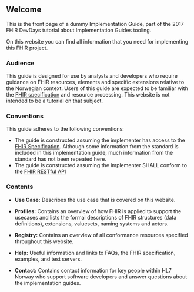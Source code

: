 ## Welcome

This is the front page of a dummy Implementation Guide, part of the 2017 FHIR DevDays tutorial about Implementation Guides tooling.

On this website you can find all information that you need for implementing this FHIR project.

### Audience
This guide is designed for use by analysts and developers who require guidance on FHIR resources, elements and specific extensions relative to the Norwegian context. Users of this guide are expected to be familiar with the [FHIR specification][spec] and resource processing. This website is not intended to be a tutorial on that subject.

### Conventions
This guide adheres to the following conventions:

- The guide is constructed assuming the implementer has access to the [FHIR Specification][spec]. Although some information from the standard is included in this implementation guide, much information from the standard has not been repeated here.
- The guide is constructed assuming the implementer SHALL conform to the [FHIR RESTful API][rest]

### Contents

- **Use Case:** Describes the use case that is covered on this website.

- **Profiles:** Contains an overview of how FHIR is applied to support the usecases and lists the formal descriptions of FHIR structures (data definitions), extensions, valuesets, naming systems and actors. 

- **Registry:** Contains an overview of all conformance resources specified throughout this website.

- **Help:** Useful information and links to FAQs, the FHIR specification, examples, and test servers. 

- **Contact:** Contains contact information for key people within HL7 Norway who support software developers and answer questions about the implementation guides.



[spec]: http://hl7.org/fhir/index.html
[rest]: http://hl7.org/fhir/http.html